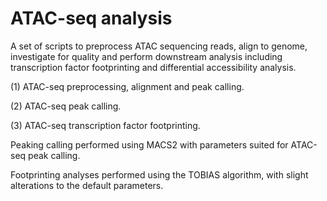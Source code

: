 # ATAC-seq analysis

A set of scripts to preprocess ATAC sequencing reads, align to genome, investigate for quality and perform downstream analysis including transcription factor footprinting and differential accessibility analysis.

(1) ATAC-seq preprocessing, alignment and peak calling.

(2) ATAC-seq peak calling.

(3) ATAC-seq transcription factor footprinting.

Peaking calling performed using MACS2 with parameters suited for ATAC-seq peak calling.

Footprinting analyses performed using the TOBIAS algorithm, with slight alterations to the default parameters.
